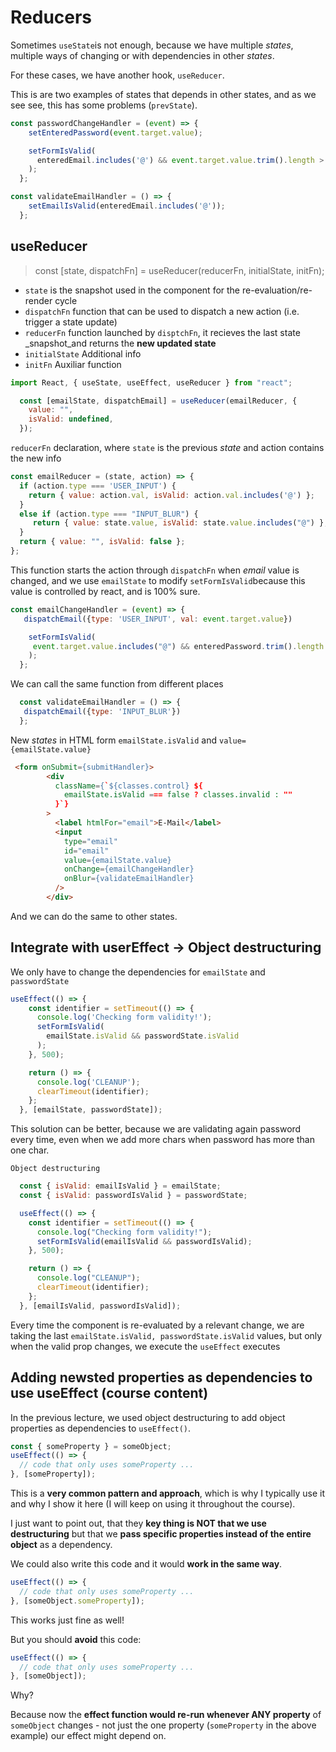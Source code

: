 # Reducers

Sometimes `useState`is not enough, because we have multiple _states_, multiple ways of changing or with dependencies in other _states_.

For these cases, we have another hook, `useReducer`.

This is are two examples of states that depends in other states, and as we see see, this has some problems (`prevState`).

```js
const passwordChangeHandler = (event) => {
    setEnteredPassword(event.target.value);

    setFormIsValid(
      enteredEmail.includes('@') && event.target.value.trim().length > 6
    );
  };
```

```js
const validateEmailHandler = () => {
    setEmailIsValid(enteredEmail.includes('@'));
  };
```

## useReducer

> const [state, dispatchFn] = useReducer(reducerFn, initialState, initFn);

* `state` is the snapshot used in the component for the re-evaluation/re-render cycle
* `dispatchFn` function that can be used to dispatch a new action (i.e. trigger a state update)
* `reducerFn` function launched by `disptchFn`, it recieves the last state _snapshot_and returns the __new updated state__
* `initialState` Additional info
* `initFn` Auxiliar function

```js
import React, { useState, useEffect, useReducer } from "react";

  const [emailState, dispatchEmail] = useReducer(emailReducer, {
    value: "",
    isValid: undefined,
  });
```

`reducerFn` declaration, where `state` is the previous _state_ and action contains the new info

```js
const emailReducer = (state, action) => {
  if (action.type === 'USER_INPUT') {
    return { value: action.val, isValid: action.val.includes('@') };
  }
  else if (action.type === "INPUT_BLUR") {
     return { value: state.value, isValid: state.value.includes("@") };
  }
  return { value: "", isValid: false };
};
```

This function starts the action through `dispatchFn` when _email_ value is changed, and we use `emailState` to modify `setFormIsValid`because this value is controlled by react, and is 100% sure.

```js
const emailChangeHandler = (event) => {
   dispatchEmail({type: 'USER_INPUT', val: event.target.value})

    setFormIsValid(
     event.target.value.includes("@") && enteredPassword.trim().length > 6
    );
  };
```

We can call the same function from different places

```js
  const validateEmailHandler = () => {
   dispatchEmail({type: 'INPUT_BLUR'})
  };
```

New _states_ in HTML form `emailState.isValid` and `value={emailState.value}`

```html
 <form onSubmit={submitHandler}>
        <div
          className={`${classes.control} ${
            emailState.isValid === false ? classes.invalid : ""
          }`}
        >
          <label htmlFor="email">E-Mail</label>
          <input
            type="email"
            id="email"
            value={emailState.value}
            onChange={emailChangeHandler}
            onBlur={validateEmailHandler}
          />
        </div>
```

And we can do the same to other states.

## Integrate with userEffect -> Object destructuring

We only have to change the dependencies for  `emailState` and  `passwordState`

```js
useEffect(() => {
    const identifier = setTimeout(() => {
      console.log('Checking form validity!');
      setFormIsValid(
        emailState.isValid && passwordState.isValid
      );
    }, 500);

    return () => {
      console.log('CLEANUP');
      clearTimeout(identifier);
    };
  }, [emailState, passwordState]);
```

This solution can be better, because we are validating again password every time, even when we add more chars when password has more than one char. 

`Object destructuring`

```js
  const { isValid: emailIsValid } = emailState;
  const { isValid: passwordIsValid } = passwordState;

  useEffect(() => {
    const identifier = setTimeout(() => {
      console.log("Checking form validity!");
      setFormIsValid(emailIsValid && passwordIsValid);
    }, 500);

    return () => {
      console.log("CLEANUP");
      clearTimeout(identifier);
    };
  }, [emailIsValid, passwordIsValid]);
```

Every time the component is re-evaluated by a relevant change, we are taking the last `emailState.isValid, passwordState.isValid` values, but only when the valid prop changes, we execute the `useEffect` executes

## Adding newsted properties as dependencies to use useEffect (course content)

In the previous lecture, we used object destructuring to add object properties as dependencies to `useEffect()`.

```js
const { someProperty } = someObject;
useEffect(() => {
  // code that only uses someProperty ...
}, [someProperty]);
```

This is a __very common pattern and approach__, which is why I typically use it and why I show it here (I will keep on using it throughout the course).

I just want to point out, that they __key thing is NOT that we use destructuring__ but that we __pass specific properties instead of the entire object__ as a dependency.

We could also write this code and it would __work in the same way__.

```js
useEffect(() => {
  // code that only uses someProperty ...
}, [someObject.someProperty]);
```

This works just fine as well!

But you should __avoid__ this code:

```js
useEffect(() => {
  // code that only uses someProperty ...
}, [someObject]);
```

Why?

Because now the __effect function would re-run whenever ANY property__ of `someObject` changes - not just the one property (`someProperty` in the above example) our effect might depend on.

